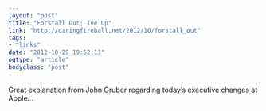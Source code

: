 ```yaml
---
layout: "post"
title: "Forstall Out; Ive Up"
link: "http://daringfireball.net/2012/10/forstall_out"
tags: 
- "links"
date: "2012-10-29 19:52:13"
ogtype: "article"
bodyclass: "post"
---
```


Great explanation from John Gruber regarding today’s executive changes at Apple…